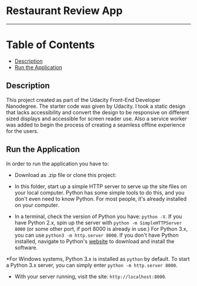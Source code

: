 # Restaurant Review App
---

# Table of Contents

* [Description](#description)
* [Run the Application](#run-the-application)

## Description

This project created as part of the Udacity Front-End Developer Nanodegree. The starter code was given by Udacity. I took a static design that lacks accessibility and convert the design to be responsive on different sized displays and accessible for screen reader use. Also a service worker was added to begin the process of creating a seamless offline experience for the users.

## Run the Application

In order to run the application you have to:

* Download as .zip file or clone this project:

* In this folder, start up a simple HTTP server to serve up the site files on your local computer. Python has some simple tools to do this, and you don't even need to know Python. For most people, it's already installed on your computer. 

* In a terminal, check the version of Python you have: `python -V`. If you have Python 2.x, spin up the server with `python -m SimpleHTTPServer 8000` (or some other port, if port 8000 is already in use.) For Python 3.x, you can use `python3 -m http.server 8000`. If you don't have Python installed, navigate to Python's [website](https://www.python.org/) to download and install the software.

*For Windows systems, Python 3.x is installed as `python` by default. To start a Python 3.x server, you can simply enter `python -m http.server 8000`.

* With your server running, visit the site: `http://localhost:8000`.
